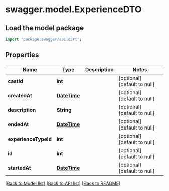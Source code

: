 # swagger.model.ExperienceDTO

## Load the model package
```dart
import 'package:swagger/api.dart';
```

## Properties
Name | Type | Description | Notes
------------ | ------------- | ------------- | -------------
**castId** | **int** |  | [optional] [default to null]
**createdAt** | [**DateTime**](DateTime.md) |  | [optional] [default to null]
**description** | **String** |  | [optional] [default to null]
**endedAt** | [**DateTime**](DateTime.md) |  | [optional] [default to null]
**experienceTypeId** | **int** |  | [optional] [default to null]
**id** | **int** |  | [optional] [default to null]
**startedAt** | [**DateTime**](DateTime.md) |  | [optional] [default to null]

[[Back to Model list]](../README.md#documentation-for-models) [[Back to API list]](../README.md#documentation-for-api-endpoints) [[Back to README]](../README.md)


